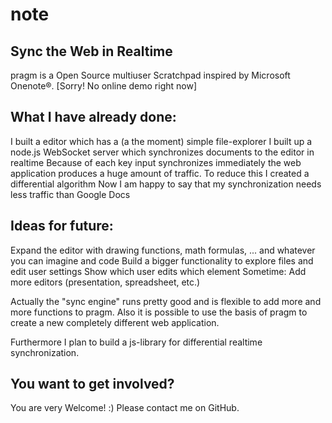 note
====
Sync the Web in Realtime
---------

pragm is a Open Source multiuser Scratchpad inspired by Microsoft Onenote®. [Sorry! No online demo right now]

What I have already done:
---------
I built a editor which has a (a the moment) simple file-explorer
I built up a node.js WebSocket server which synchronizes documents to the editor in realtime
Because of each key input synchronizes immediately the web application produces a huge amount of traffic.
To reduce this I created a differential algorithm
Now I am happy to say that my synchronization needs less traffic than Google Docs

Ideas for future:
---------
Expand the editor with drawing functions, math formulas, ... and whatever you can imagine and code
Build a bigger functionality to explore files and edit user settings
Show which user edits which element
Sometime: Add more editors (presentation, spreadsheet, etc.)

Actually the "sync engine" runs pretty good and is flexible to add more and more functions to pragm. Also it is possible to use the basis of pragm to create a new completely different web application.

Furthermore I plan to build a js-library for differential realtime synchronization.

You want to get involved?
---------
You are very Welcome! :) Please contact me on GitHub.


